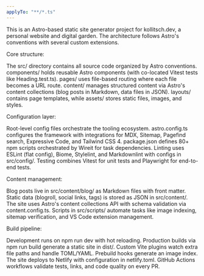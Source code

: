 ```yaml
---
applyTo: "**/*.ts"
---
```


This is an Astro-based static site generator project for kollitsch.dev, a
personal website and digital garden. The architecture follows Astro's
conventions with several custom extensions.

Core structure:

The src/ directory contains all source code organized by Astro conventions.
components/ holds reusable Astro components (with co-located Vitest tests like
Heading.test.ts). pages/ uses file-based routing where each file becomes a URL
route. content/ manages structured content via Astro's content collections (blog
posts in Markdown, data files in JSON). layouts/ contains page templates, while
assets/ stores static files, images, and styles.

Configuration layer:

Root-level config files orchestrate the tooling ecosystem. astro.config.ts
configures the framework with integrations for MDX, Sitemap, Pagefind search,
Expressive Code, and Tailwind CSS 4. package.json defines 80+ npm scripts
orchestrated by Wireit for task dependencies. Linting uses ESLint (flat config),
Biome, Stylelint, and Markdownlint with configs in src/config/. Testing combines
Vitest for unit tests and Playwright for end-to-end tests.

Content management:

Blog posts live in src/content/blog/ as Markdown files with front matter. Static
data (blogroll, social links, tags) is stored as JSON in src/content/. The site
uses Astro's content collections API with schema validation via
content.config.ts. Scripts in src/scripts/ automate tasks like image indexing,
sitemap verification, and VS Code extension management.

Build pipeline:

Development runs on npm run dev with hot reloading. Production builds via npm
run build generate a static site in dist/. Custom Vite plugins watch extra file
paths and handle TOML/YAML. Prebuild hooks generate an image index. The site
deploys to Netlify with configuration in netlify.toml. GitHub Actions workflows
validate tests, links, and code quality on every PR.
